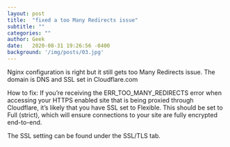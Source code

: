 ```yaml
---
layout: post
title:  "fixed a too Many Redirects issue"
subtitle: ""
categories: ""
author: Geek
date:   2020-08-31 19:26:56 -0400
background: '/img/posts/03.jpg'
---
```

Nginx configuration is right but it still gets too Many Redirects issue.
The domain is DNS and SSL set in Cloudflare.com


How to fix:
If you’re receiving the ERR_TOO_MANY_REDIRECTS error when accessing your HTTPS enabled site that is being proxied through Cloudflare, it’s likely that you have SSL set to Flexible. This should be set to Full (strict), which will ensure connections to your site are fully encrypted end-to-end.

The SSL setting can be found under the SSL/TLS tab.
